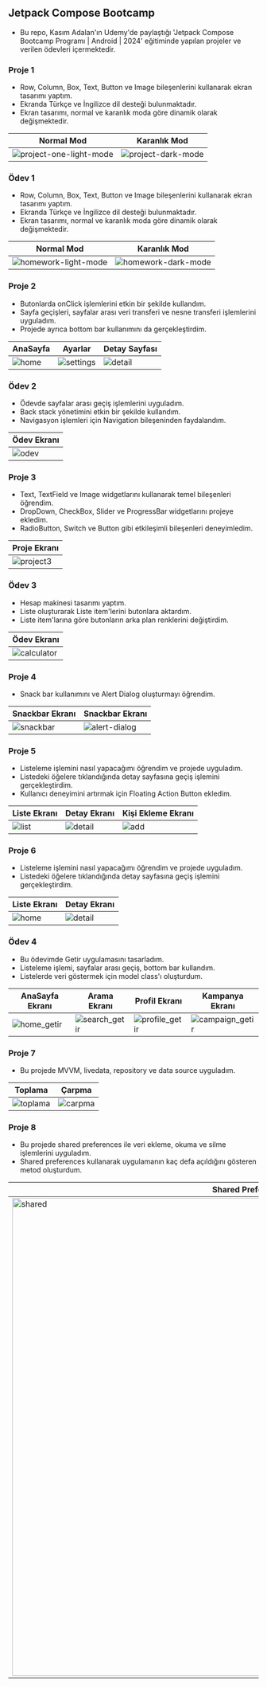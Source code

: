 ## Jetpack Compose Bootcamp

- Bu repo, Kasım Adalan'ın Udemy'de paylaştığı 'Jetpack Compose Bootcamp Programı | Android | 2024' eğitiminde yapılan projeler ve verilen ödevleri içermektedir.

### Proje 1

- Row, Column, Box, Text, Button ve Image bileşenlerini kullanarak ekran tasarımı yaptım.
- Ekranda Türkçe ve İngilizce dil desteği bulunmaktadır.
- Ekran tasarımı, normal ve karanlık moda göre dinamik olarak değişmektedir.

| Normal Mod        | Karanlık Mod    |
| ------------------------- | ------------------------- |
| ![project-one-light-mode](https://github.com/user-attachments/assets/1de078ca-6ba7-4463-b5e2-beae158377e4) | ![project-dark-mode](https://github.com/user-attachments/assets/4464fc15-83b4-45b4-ae3f-1e82ef227269) |

### Ödev 1

- Row, Column, Box, Text, Button ve Image bileşenlerini kullanarak ekran tasarımı yaptım.
- Ekranda Türkçe ve İngilizce dil desteği bulunmaktadır.
- Ekran tasarımı, normal ve karanlık moda göre dinamik olarak değişmektedir.

| Normal Mod        | Karanlık Mod    |
| ------------------------- | ------------------------- |
| ![homework-light-mode](https://github.com/user-attachments/assets/ceab4dec-7fa0-4bcd-923d-21d1f2e9640b) | ![homework-dark-mode](https://github.com/user-attachments/assets/52120e56-8ed2-4be2-87c9-74cbd73414a3) |

### Proje 2

- Butonlarda onClick işlemlerini etkin bir şekilde kullandım.
- Sayfa geçişleri, sayfalar arası veri transferi ve nesne transferi işlemlerini uyguladım.
- Projede ayrıca bottom bar kullanımını da gerçekleştirdim.

| AnaSayfa        | Ayarlar  | Detay Sayfası  |
| ------------------------- | ------------------------- |  ------------------------- |
| ![home](https://github.com/user-attachments/assets/78f98a3f-e4f0-4f8a-a55e-950b87b13294) | ![settings](https://github.com/user-attachments/assets/cbc2616e-7021-438b-a2d3-2a949767469a) | ![detail](https://github.com/user-attachments/assets/4e403e89-d4e7-4f1b-925a-d29e2bead339) |  

### Ödev 2

- Ödevde sayfalar arası geçiş işlemlerini uyguladım.
- Back stack yönetimini etkin bir şekilde kullandım.
- Navigasyon işlemleri için Navigation bileşeninden faydalandım.

| Ödev Ekranı     |
| ------------------------- |
| ![odev](https://github.com/user-attachments/assets/a108404c-62ae-4b60-8dac-0fea5dbe301a) |

### Proje 3

- Text, TextField ve Image widgetlarını kullanarak temel bileşenleri öğrendim.
- DropDown, CheckBox, Slider ve ProgressBar widgetlarını projeye ekledim.
- RadioButton, Switch ve Button gibi etkileşimli bileşenleri deneyimledim.

| Proje Ekranı      |
| ------------------------- |
| ![project3](https://github.com/user-attachments/assets/0b08830b-4faa-4a50-9d12-5fa8c4fd9002) |

### Ödev 3

- Hesap makinesi tasarımı yaptım.
- Liste oluşturarak Liste item'lerini butonlara aktardım.
- Liste item'larına göre butonların arka plan renklerini değiştirdim.

| Ödev Ekranı      |
| ------------------------- |
| ![calculator](https://github.com/user-attachments/assets/d1a76de4-f442-4e2d-959d-5d9e5b934dc7) |

### Proje 4

- Snack bar kullanımını ve Alert Dialog oluşturmayı öğrendim.

| Snackbar Ekranı      | Snackbar Ekranı      |
| ------------------------- | ------------------------- |
| ![snackbar](https://github.com/user-attachments/assets/883c5c9a-6196-46a3-9e18-752be1f77c25) | ![alert-dialog](https://github.com/user-attachments/assets/87a3787e-4244-4723-99e5-441353f5f12d) |

### Proje 5

- Listeleme işlemini nasıl yapacağımı öğrendim ve projede uyguladım.
- Listedeki öğelere tıklandığında detay sayfasına geçiş işlemini gerçekleştirdim.
- Kullanıcı deneyimini artırmak için Floating Action Button ekledim.

| Liste Ekranı     | Detay Ekranı      | Kişi Ekleme Ekranı      |
| ------------------------- | ------------------------- | ------------------------- |
| ![list](https://github.com/user-attachments/assets/24052c11-49aa-4743-80b9-77c828943b94) | ![detail](https://github.com/user-attachments/assets/a04bd6ba-4f1b-4bbb-8ff7-1fc55a447e87) | ![add](https://github.com/user-attachments/assets/33732994-ac72-4480-9a52-e720d7c827fb) |

### Proje 6

- Listeleme işlemini nasıl yapacağımı öğrendim ve projede uyguladım.
- Listedeki öğelere tıklandığında detay sayfasına geçiş işlemini gerçekleştirdim.

| Liste Ekranı     | Detay Ekranı      |
| ------------------------- | ------------------------- |
| ![home](https://github.com/user-attachments/assets/866b6973-6f18-4253-a231-f314cc07951c) | ![detail](https://github.com/user-attachments/assets/1cdcd52d-f17b-4338-8142-a86f0e494a42) |

### Ödev 4

- Bu ödevimde Getir uygulamasını tasarladım.
- Listeleme işlemi, sayfalar arası geçiş, bottom bar kullandım.
- Listelerde veri göstermek için model class'ı oluşturdum.

| AnaSayfa Ekranı     | Arama Ekranı      | Profil Ekranı      | Kampanya Ekranı      |
| ------------------------- | ------------------------- | ------------------------- | ------------------------- |
| ![home_getir](https://github.com/user-attachments/assets/e2f2626e-8af6-4589-b1e2-ab840a98bf82) | ![search_getir](https://github.com/user-attachments/assets/b0b1445c-9be2-413b-a1bb-28fec02b504b) | ![profile_getir](https://github.com/user-attachments/assets/aefa8c5e-e836-4d07-8ecf-5b3f56e38114) | ![campaign_getir](https://github.com/user-attachments/assets/8b6c8a6b-fdfb-40bf-aa8c-0a0fd061efd7) | 

### Proje 7

- Bu projede MVVM, livedata, repository ve data source uyguladım.

| Toplama     | Çarpma      | 
| ------------------------- | ------------------------- |
| ![toplama](https://github.com/user-attachments/assets/66260b3e-1091-47b9-9272-5b72567f12f7) | ![carpma](https://github.com/user-attachments/assets/68e184d1-2488-4dc3-9c7e-4c2456126bbb) |

### Proje 8

- Bu projede shared preferences ile veri ekleme, okuma ve silme işlemlerini uyguladım.
- Shared preferences kullanarak uygulamanın kaç defa açıldığını gösteren metod oluşturdum.

| Shared Preferences     | 
| ------------------------- | 
| <img width="960" alt="shared" src="https://github.com/user-attachments/assets/f564b53e-8878-43b0-a66d-891bdb9bdf3c" /> |



